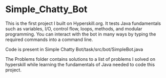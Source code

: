 # Simple_Chatty_Bot
This is the first project I built on Hyperskill.org. It tests Java fundamentals such as variables, I/O, control flow, loops, methods, and modular programming. You can interact with the bot in many ways by typing the required commands into a command line.

Code is present in
Simple Chatty Bot/task/src/bot/SimpleBot.java

The Problems folder contains solutions to a list of problems I solved on hyperskill while learning the fundamentals of Java needed to code this project.
